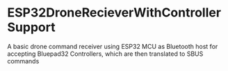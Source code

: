 # ESP32DroneRecieverWithControllerSupport
A basic drone command receiver using ESP32 MCU as Bluetooth host for accepting Bluepad32 Controllers, which are then translated to SBUS commands
